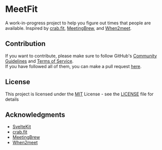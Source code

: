 # MeetFit

A work-in-progress project to help you figure out times that people are available. Inspired by [crab.fit](https://crab.fit), [MeetingBrew](https://www.meetingbrew.com/), and [When2meet](https://www.when2meet.com/).

## Contribution

If you want to contribute, please make sure to follow GitHub's [Community Guidelines](https://docs.github.com/en/site-policy/github-terms/github-community-guidelines) and [Terms of Service](https://docs.github.com/en/site-policy/github-terms/github-terms-of-service).<br>
If you have followed all of them, you can make a pull request [here](https://github.com/JovannMC/jovann.me/pulls).

## License

This project is licensed under the [MIT](https://opensource.org/license/MIT/) License - see the [LICENSE](LICENSE) file for details<br>

## Acknowledgments

- [SvelteKit](https://kit.svelte.dev/)
- [crab.fit](https://crab.fit/)
- [MeetingBrew](https://www.meetingbrew.com/)
- [When2meet](https://www.when2meet.com/)
